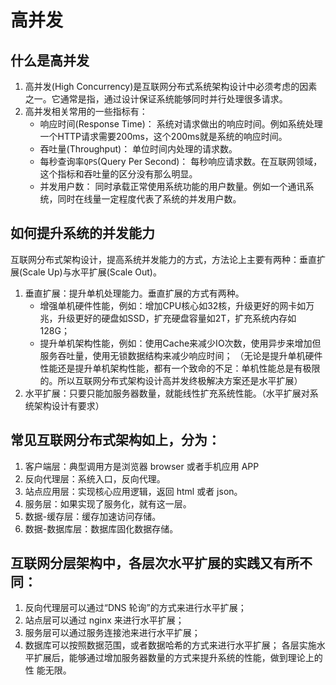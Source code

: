 # 高并发

## 什么是高并发
1. 高并发(High Concurrency)是互联网分布式系统架构设计中必须考虑的因素之一。它通常是指，通过设计保证系统能够同时并行处理很多请求。
2. 高并发相关常用的一些指标有：
	- 响应时间(Response Time)： 系统对请求做出的响应时间。例如系统处理一个HTTP请求需要200ms，这个200ms就是系统的响应时间。
	- 吞吐量(Throughput)： 单位时间内处理的请求数。
	- 每秒查询率`QPS`(Query Per Second)： 每秒响应请求数。在互联网领域，这个指标和吞吐量的区分没有那么明显。
	- 并发用户数： 同时承载正常使用系统功能的用户数量。例如一个通讯系统，同时在线量一定程度代表了系统的并发用户数。

## 如何提升系统的并发能力
互联网分布式架构设计，提高系统并发能力的方式，方法论上主要有两种：垂直扩展(Scale Up)与水平扩展(Scale Out)。
1. 垂直扩展：提升单机处理能力。垂直扩展的方式有两种。
	- 增强单机硬件性能，例如：增加CPU核心如32核，升级更好的网卡如万兆，升级更好的硬盘如SSD，扩充硬盘容量如2T，扩充系统内存如128G；
	- 提升单机架构性能，例如：使用Cache来减少IO次数，使用异步来增加但服务吞吐量，使用无锁数据结构来减少响应时间；
	（无论是提升单机硬件性能还是提升单机架构性能，都有一个致命的不足：单机性能总是有极限的。所以互联网分布式架构设计高并发终极解决方案还是水平扩展）
2. 水平扩展：只要只能加服务器数量，就能线性扩充系统性能。（水平扩展对系统架构设计有要求）


## 常见互联网分布式架构如上，分为：
1. 客户端层：典型调用方是浏览器 browser 或者手机应用 APP
2. 反向代理层：系统入口，反向代理。
3. 站点应用层：实现核心应用逻辑，返回 html 或者 json。
4. 服务层：如果实现了服务化，就有这一层。
5. 数据-缓存层：缓存加速访问存储。
6. 数据-数据库层：数据库固化数据存储。

## 互联网分层架构中，各层次水平扩展的实践又有所不同：
1. 反向代理层可以通过“DNS 轮询”的方式来进行水平扩展；
2. 站点层可以通过 nginx 来进行水平扩展；
3. 服务层可以通过服务连接池来进行水平扩展；
4. 数据库可以按照数据范围，或者数据哈希的方式来进行水平扩展；
	各层实施水平扩展后，能够通过增加服务器数量的方式来提升系统的性能，做到理论上的性 能无限。 
